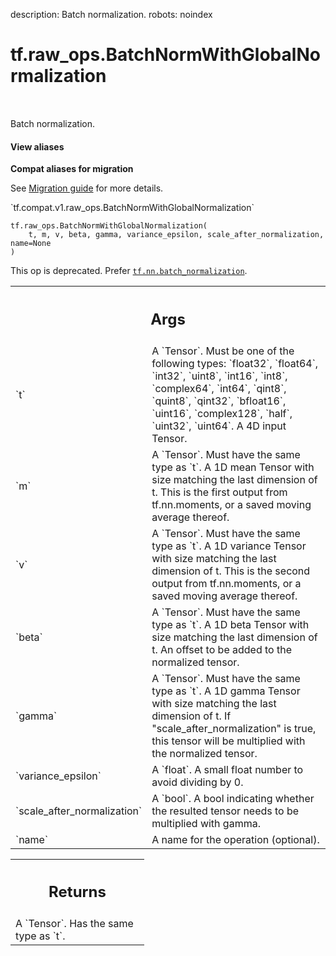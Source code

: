 description: Batch normalization.
robots: noindex

# tf.raw_ops.BatchNormWithGlobalNormalization

<!-- Insert buttons and diff -->

<table class="tfo-notebook-buttons tfo-api nocontent" align="left">

</table>



Batch normalization.

<section class="expandable">
  <h4 class="showalways">View aliases</h4>
  <p>
<b>Compat aliases for migration</b>
<p>See
<a href="https://www.tensorflow.org/guide/migrate">Migration guide</a> for
more details.</p>
<p>`tf.compat.v1.raw_ops.BatchNormWithGlobalNormalization`</p>
</p>
</section>

<pre class="devsite-click-to-copy prettyprint lang-py tfo-signature-link">
<code>tf.raw_ops.BatchNormWithGlobalNormalization(
    t, m, v, beta, gamma, variance_epsilon, scale_after_normalization, name=None
)
</code></pre>



<!-- Placeholder for "Used in" -->

This op is deprecated. Prefer <a href="../../tf/nn/batch_normalization.md"><code>tf.nn.batch_normalization</code></a>.

<!-- Tabular view -->
 <table class="responsive fixed orange">
<colgroup><col width="214px"><col></colgroup>
<tr><th colspan="2"><h2 class="add-link">Args</h2></th></tr>

<tr>
<td>
`t`
</td>
<td>
A `Tensor`. Must be one of the following types: `float32`, `float64`, `int32`, `uint8`, `int16`, `int8`, `complex64`, `int64`, `qint8`, `quint8`, `qint32`, `bfloat16`, `uint16`, `complex128`, `half`, `uint32`, `uint64`.
A 4D input Tensor.
</td>
</tr><tr>
<td>
`m`
</td>
<td>
A `Tensor`. Must have the same type as `t`.
A 1D mean Tensor with size matching the last dimension of t.
This is the first output from tf.nn.moments,
or a saved moving average thereof.
</td>
</tr><tr>
<td>
`v`
</td>
<td>
A `Tensor`. Must have the same type as `t`.
A 1D variance Tensor with size matching the last dimension of t.
This is the second output from tf.nn.moments,
or a saved moving average thereof.
</td>
</tr><tr>
<td>
`beta`
</td>
<td>
A `Tensor`. Must have the same type as `t`.
A 1D beta Tensor with size matching the last dimension of t.
An offset to be added to the normalized tensor.
</td>
</tr><tr>
<td>
`gamma`
</td>
<td>
A `Tensor`. Must have the same type as `t`.
A 1D gamma Tensor with size matching the last dimension of t.
If "scale_after_normalization" is true, this tensor will be multiplied
with the normalized tensor.
</td>
</tr><tr>
<td>
`variance_epsilon`
</td>
<td>
A `float`. A small float number to avoid dividing by 0.
</td>
</tr><tr>
<td>
`scale_after_normalization`
</td>
<td>
A `bool`.
A bool indicating whether the resulted tensor
needs to be multiplied with gamma.
</td>
</tr><tr>
<td>
`name`
</td>
<td>
A name for the operation (optional).
</td>
</tr>
</table>



<!-- Tabular view -->
 <table class="responsive fixed orange">
<colgroup><col width="214px"><col></colgroup>
<tr><th colspan="2"><h2 class="add-link">Returns</h2></th></tr>
<tr class="alt">
<td colspan="2">
A `Tensor`. Has the same type as `t`.
</td>
</tr>

</table>

